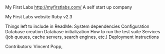 My First Labs http://myfirstlabs.com/
A self start up company

My First Labs website 
Ruby v2.3

Things left to include in ReadMe:
System dependencies
Configuration
Database creation
Database initialization
How to run the test suite
Services (job queues, cache servers, search engines, etc.)
Deployment instructions

Contributors: Vincent Popp,